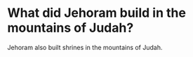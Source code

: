 # What did Jehoram build in the mountains of Judah?

Jehoram also built shrines in the mountains of Judah.
